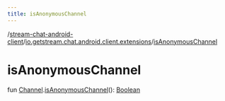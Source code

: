 ```yaml
---
title: isAnonymousChannel
---
```

/[stream-chat-android-client](../index.md)/[io.getstream.chat.android.client.extensions](index.md)/[isAnonymousChannel](isAnonymousChannel.md)  
  
  
  
# isAnonymousChannel  
fun [Channel](../io.getstream.chat.android.client.models/Channel/index.md).[isAnonymousChannel](isAnonymousChannel.md)(): [Boolean](https://kotlinlang.org/api/latest/jvm/stdlib/kotlin/-boolean/index.html)
